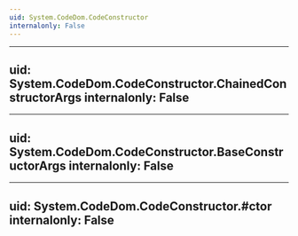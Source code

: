 ```yaml
---
uid: System.CodeDom.CodeConstructor
internalonly: False
---
```


---
uid: System.CodeDom.CodeConstructor.ChainedConstructorArgs
internalonly: False
---

---
uid: System.CodeDom.CodeConstructor.BaseConstructorArgs
internalonly: False
---

---
uid: System.CodeDom.CodeConstructor.#ctor
internalonly: False
---
